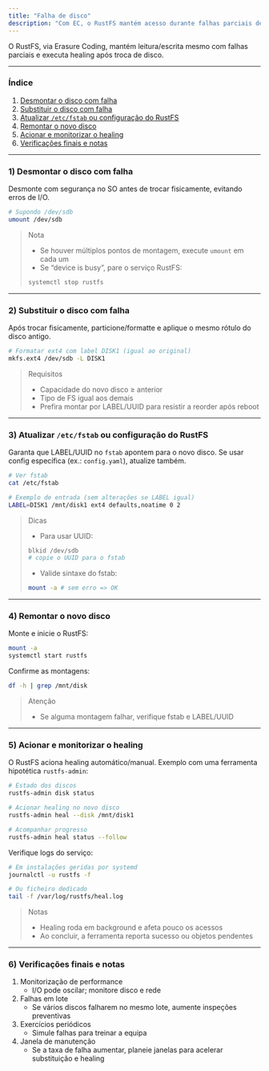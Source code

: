 ```yaml
---
title: "Falha de disco"
description: "Com EC, o RustFS mantém acesso durante falhas parciais de discos e realiza auto‑healing após substituição."
---
```


O RustFS, via Erasure Coding, mantém leitura/escrita mesmo com falhas parciais e executa healing após troca de disco.

---

### Índice

1. [Desmontar o disco com falha](#1-desmontar-o-disco-com-falha)
2. [Substituir o disco com falha](#2-substituir-o-disco-com-falha)
3. [Atualizar `/etc/fstab` ou configuração do RustFS](#3-atualizar-etcfstab-ou-configuração-do-rustfs)
4. [Remontar o novo disco](#4-remontar-o-novo-disco)
5. [Acionar e monitorizar o healing](#5-acionar-e-monitorizar-o-healing)
6. [Verificações finais e notas](#6-verificações-finais-e-notas)

---

### 1) Desmontar o disco com falha

Desmonte com segurança no SO antes de trocar fisicamente, evitando erros de I/O.

```bash
# Supondo /dev/sdb
umount /dev/sdb
```

> Nota
>
> - Se houver múltiplos pontos de montagem, execute `umount` em cada um
> - Se “device is busy”, pare o serviço RustFS:
>
> ```bash
> systemctl stop rustfs
> ```

---

### 2) Substituir o disco com falha

Após trocar fisicamente, particione/formatte e aplique o mesmo rótulo do disco antigo.

```bash
# Formatar ext4 com label DISK1 (igual ao original)
mkfs.ext4 /dev/sdb -L DISK1
```

> Requisitos
>
> - Capacidade do novo disco ≥ anterior
> - Tipo de FS igual aos demais
> - Prefira montar por LABEL/UUID para resistir a reorder após reboot

---

### 3) Atualizar `/etc/fstab` ou configuração do RustFS

Garanta que LABEL/UUID no `fstab` apontem para o novo disco. Se usar config específica (ex.: `config.yaml`), atualize também.

```bash
# Ver fstab
cat /etc/fstab

# Exemplo de entrada (sem alterações se LABEL igual)
LABEL=DISK1 /mnt/disk1 ext4 defaults,noatime 0 2
```

> Dicas
>
> - Para usar UUID:
>
> ```bash
> blkid /dev/sdb
> # copie o UUID para o fstab
> ```
> - Valide sintaxe do fstab:
>
> ```bash
> mount -a # sem erro => OK
> ```

---

### 4) Remontar o novo disco

Monte e inicie o RustFS:

```bash
mount -a
systemctl start rustfs
```

Confirme as montagens:

```bash
df -h | grep /mnt/disk
```

> Atenção
>
> - Se alguma montagem falhar, verifique fstab e LABEL/UUID

---

### 5) Acionar e monitorizar o healing

O RustFS aciona healing automático/manual. Exemplo com uma ferramenta hipotética `rustfs-admin`:

```bash
# Estado dos discos
rustfs-admin disk status

# Acionar healing no novo disco
rustfs-admin heal --disk /mnt/disk1

# Acompanhar progresso
rustfs-admin heal status --follow
```

Verifique logs do serviço:

```bash
# Em instalações geridas por systemd
journalctl -u rustfs -f

# Ou ficheiro dedicado
tail -f /var/log/rustfs/heal.log
```

> Notas
>
> - Healing roda em background e afeta pouco os acessos
> - Ao concluir, a ferramenta reporta sucesso ou objetos pendentes

---

### 6) Verificações finais e notas

1. Monitorização de performance
   - I/O pode oscilar; monitore disco e rede
2. Falhas em lote
   - Se vários discos falharem no mesmo lote, aumente inspeções preventivas
3. Exercícios periódicos
   - Simule falhas para treinar a equipa
4. Janela de manutenção
   - Se a taxa de falha aumentar, planeie janelas para acelerar substituição e healing

